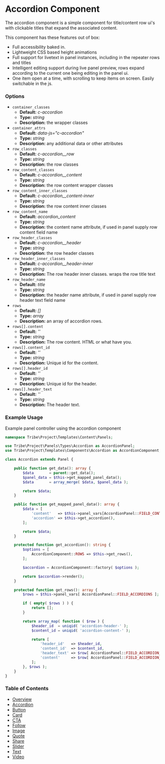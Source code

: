 #  Accordion Component

The accordion component is a simple component for title/content row ui's with clickable titles that expand the associated content.  

This component has these features out of box:  

* Full accessibility baked in.
* Lightweight CSS based height animations
* Full support for livetext in panel instances, including in the repeater rows and titles
* Intelligent editing support during live panel preview, rows expand according to the current one being editing in the panel ui.
* One item open at a time, with scrolling to keep items on screen. Easily switchable in the js.

### Options

* `container_classes` 
  * **Default:** _c-accordion_ 
  * **Type:** _string_ 
  * **Description:** the wrapper classes
* `container_attrs` 
  * **Default:** _data-js="c-accordion"_ 
  * **Type:** _string_ 
  * **Description:** any additional data or other attributes
* `row_classes` 
  * **Default:** _c-accordion__row_
  * **Type:** _string_ 
  * **Description:** the row classes
* `row_content_classes` 
  * **Default:** _c-accordion__content_ 
  * **Type:** _string_ 
  * **Description:** the row content wrapper classes
* `row_content_inner_classes` 
  * **Default:** _c-accordion__content-inner_ 
  * **Type:** _string_ 
  * **Description:** the row content inner classes
* `row_content_name` 
  * **Default:** _accordion_content_ 
  * **Type:** _string_ 
  * **Description:** the content name attribute, if used in panel supply row content field name
* `row_header_classes` 
  * **Default:** _c-accordion__header_ 
  * **Type:** _string_ 
  * **Description:** the row header classes
* `row_header_inner_classes` 
  * **Default:** _c-accordion__header-inner_ 
  * **Type:** _string_ 
  * **Description:** The row header inner classes. wraps the row title text
* `row_header_name` 
  * **Default:** _title_ 
  * **Type:** _string_ 
  * **Description:** the header name attribute, if used in panel supply row header text field name
* `rows` 
  * **Default:** _[]_ 
  * **Type:** _array_ 
  * **Description:** an array of accordion rows.
* `rows[].content` 
  * **Default:** _''_ 
  * **Type:** _string_ 
  * **Description:** The row content. HTML or what have you.
* `rows[].content_id` 
  * **Default:** _''_ 
  * **Type:** _string_ 
  * **Description:** Unique id for the content.
* `rows[].header_id`
  * **Default:** _''_ 
  * **Type:** _string_ 
  * **Description:** Unique id for the header.
* `rows[].header_text` 
  * **Default:** _''_ 
  * **Type:** _string_ 
  * **Description:** The header text.

### Example Usage

Example panel controller using the accordion component

```php
namespace Tribe\Project\Templates\Content\Panels;

use Tribe\Project\Panels\Types\Accordion as AccordionPanel;
use Tribe\Project\Templates\Components\Accordion as AccordionComponent;

class Accordion extends Panel {

	public function get_data(): array {
		$data       = parent::get_data();
		$panel_data = $this->get_mapped_panel_data();
		$data       = array_merge( $data, $panel_data );

		return $data;
	}

	public function get_mapped_panel_data(): array {
		$data = [
			'content'   => $this->panel_vars[AccordionPanel::FIELD_CONTENT],
			'accordion' => $this->get_accordion(),
		];

		return $data;
	}

	protected function get_accordion(): string {
		$options = [
			AccordionComponent::ROWS => $this->get_rows(),
		];

		$accordion = AccordionComponent::factory( $options );

		return $accordion->render();
	}

	protected function get_rows(): array {
		$rows = $this->panel_vars[ AccordionPanel::FIELD_ACCORDIONS ];

		if ( empty( $rows ) ) {
			return [];
		}

		return array_map( function ( $row ) {
			$header_id  = uniqid( 'accordion-header-' );
			$content_id = uniqid( 'accordion-content-' );

			return [
				'header_id'   => $header_id,
				'content_id'  => $content_id,
				'header_text' => $row[ AccordionPanel::FIELD_ACCORDION_TITLE ],
				'content'     => $row[ AccordionPanel::FIELD_ACCORDION_CONTENT ],
			];
		}, $rows );
	}
}

```

### Table of Contents

* [Overview](/docs/theme/components/README.md)
* [Accordion](/docs/theme/components/accordion.md)
* [Button](/docs/theme/components/button.md)
* [Card](/docs/theme/components/card.md)
* [CTA](/docs/theme/components/cta.md)
* [Follow](/docs/theme/components/follow.md)
* [Image](/docs/theme/components/image.md)
* [Quote](/docs/theme/components/quote.md)
* [Share](/docs/theme/components/share.md)
* [Slider](/docs/theme/components/slider.md)
* [Text](/docs/theme/components/text.md)
* [Video](/docs/theme/components/video.md)
